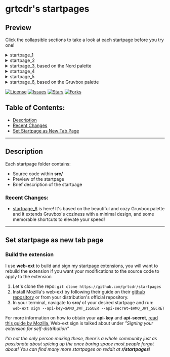 # grtcdr's startpages

## Preview
Click the collapsible sections to take a look at each startpage before you try one!
<details><summary>startpage_1</summary>

![startpage_1 preview](startpage_1/preview.webp)

</details>
<details><summary>startpage_2</summary>

![startpage_2 preview](startpage_2/preview.webp)

</details>
<details><summary>startpage_3, based on the Nord palette</summary>

![startpage_3 preview](startpage_3/preview.webp)

</details>
<details><summary>startpage_4</summary>

![startpage_4 preview](startpage_4/preview.webp)

</details>
<details><summary>startpage_5</summary>

![startpage_5 preview](startpage_5/preview.webp)

</details>
<details><summary>startpage_6, based on the Gruvbox palette</summary>

![startpage_6 preview](startpage_6/preview.webp)

</details>

[![License](https://img.shields.io/github/license/grtcdr/startpages.svg?style=for-the-badge)](https://github.com/grtcdr/startpages)
[![Issues](https://img.shields.io/github/issues/grtcdr/startpages.svg?style=for-the-badge)](https://github.com/grtcdr/startpages)
[![Stars](https://img.shields.io/github/stars/grtcdr/startpages.svg?style=for-the-badge)](https://github.com/grtcdr/startpages)
[![Forks](https://img.shields.io/github/forks/grtcdr/startpages.svg?style=for-the-badge)](https://github.com/grtcdr/startpages)

## Table of Contents:
- [Description](#description)
- [Recent Changes](#recent)
- [Set Startpage as New Tab Page](#set-startpage)

---

## Description <a name="description"></a>

Each startpage folder contains: 
- Source code within __src/__
- Preview of the startpage
- Brief description of the startpage

### Recent Changes: <a name="recent"></a>
- [startpage_6](startpage_6) is here! It's based on the beautiful and cozy Gruvbox palette and it extends Gruvbox's coziness with a minimal design, and some memorable shortcuts to elevate your speed!

---

## Set startpage as new tab page <a name="set-startpage"></a>
### Build the extension
I use __web-ext__ to build and sign my startpage extensions, you will want to rebuild the extension if you want your modifications to the source code to apply to the extension

1. Let's clone the repo: `git clone https://github.com/grtcdr/startpages`
2. Install Mozilla's web-ext by following their guide on their [github repository](https://github.com/mozilla/web-ext) or from your distribution's official repository.
3. In your terminal, navigate to __src/__ of your desired startpage and run: ` web-ext sign --api-key=$AMO_JWT_ISSUER --api-secret=$AMO_JWT_SECRET`

For more information on how to obtain your __api-key__ and __api-secret__, [read this guide by Mozilla.](https://extensionworkshop.com/documentation/develop/getting-started-with-web-ext/)
Web-ext sign is talked about under _"Signing your extension for self-distribution"_

_I'm not the only person making these, there's a whole community just as passionate about spicing up the once boring space most people forget about! You can find many more startpages on reddit at **r/startpages**!_

